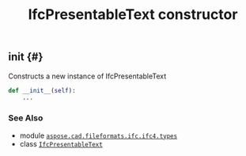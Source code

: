 ﻿---
title: IfcPresentableText constructor
second_title: Aspose.CAD for Python via .NET API References
description: 
type: docs
weight: 10
url: /python-net/aspose.cad.fileformats.ifc.ifc4.types/ifcpresentabletext/__init__/
is_root: false
---

## __init__ {#}

Constructs a new instance of IfcPresentableText



```python
def __init__(self):
    ...
```





### See Also
* module [`aspose.cad.fileformats.ifc.ifc4.types`](../../)
* class [`IfcPresentableText`](/cad/python-net/aspose.cad.fileformats.ifc.ifc4.types/ifcpresentabletext)
